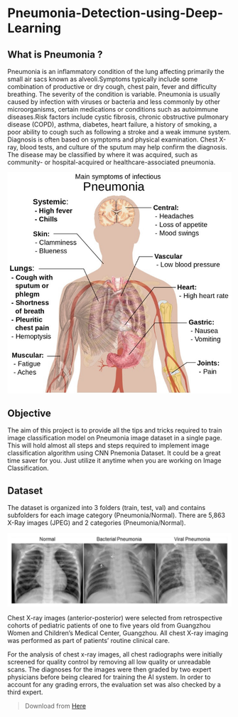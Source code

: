 # Pneumonia-Detection-using-Deep-Learning

## What is Pneumonia ?
Pneumonia is an inflammatory condition of the lung affecting primarily the small air sacs known as alveoli.Symptoms typically include some combination of productive or dry cough, chest pain, fever and difficulty breathing. The severity of the condition is variable. Pneumonia is usually caused by infection with viruses or bacteria and less commonly by other microorganisms, certain medications or conditions such as autoimmune diseases.Risk factors include cystic fibrosis, chronic obstructive pulmonary disease (COPD), asthma, diabetes, heart failure, a history of smoking, a poor ability to cough such as following a stroke and a weak immune system. Diagnosis is often based on symptoms and physical examination. Chest X-ray, blood tests, and culture of the sputum may help confirm the diagnosis. The disease may be classified by where it was acquired, such as community- or hospital-acquired or healthcare-associated pneumonia.

<p align='center'>
     <img src="https://github.com/AkshitTayade/Pneumonia-Detection-using-Deep-Learning/blob/main/pneumonia.png" alt="GIF" />
</p>

## Objective
The aim of this project is to provide all the tips and tricks required to train image classification model on Pneumonia image dataset in a single page. This  will hold almost all steps and steps required to implement image classification algorithm using CNN Pnemonia Dataset. It could be a great time saver for you. Just utilize it anytime when you are working on Image Classification.

## Dataset
The dataset is organized into 3 folders (train, test, val) and contains subfolders for each image category (Pneumonia/Normal). There are 5,863 X-Ray images (JPEG) and 2 categories (Pneumonia/Normal).

<p align='center'>
     <img src="https://github.com/AkshitTayade/Pneumonia-Detection-using-Deep-Learning/blob/main/jZqpV51.png" alt="GIF" />
</p>

Chest X-ray images (anterior-posterior) were selected from retrospective cohorts of pediatric patients of one to five years old from Guangzhou Women and Children’s Medical Center, Guangzhou. All chest X-ray imaging was performed as part of patients’ routine clinical care.

For the analysis of chest x-ray images, all chest radiographs were initially screened for quality control by removing all low quality or unreadable scans. The diagnoses for the images were then graded by two expert physicians before being cleared for training the AI system. In order to account for any grading errors, the evaluation set was also checked by a third expert.

> Download from [Here](https://www.kaggle.com/paultimothymooney/chest-xray-pneumonia)<br/>
